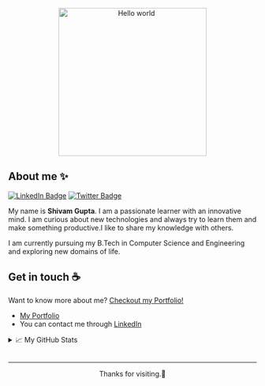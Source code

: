 <p align="center"><img src="https://media-exp3.licdn.com/dms/image/C5103AQEXwVE6BkF4gg/profile-displayphoto-shrink_200_200/0/1578246627135?e=1628726400&v=beta&t=UxXEN19qJd0jMAERbi3TcJ2bO-Jgrtsuh4dYR0lCRy4" alt="Hello world" width="300px" height="300px"></p>


## About me ✨

[![LinkedIn Badge](https://img.shields.io/badge/LinkedIn-Profile-informational?style=flat&logo=linkedin&logoColor=white&color=0D76A8)](https://www.linkedin.com/in/shivam-gupta-31965b172/)
[![Twitter Badge](https://img.shields.io/badge/Twitter-Profile-informational?style=flat&logo=twitter&logoColor=white&color=1CA2F1)](https://twitter.com/Shivam89161235)

My name is <strong>Shivam Gupta</strong>. I am a passionate learner with an innovative mind. I am curious about new technologies and always try to learn them and make something productive.I like to share my knowledge with others. 

I am currently pursuing my B.Tech in Computer Science and Engineering and exploring new domains of life.

## Get in touch :coffee:
Want to know more about me? [Checkout my Portfolio!]()


- [My Portfolio]()
- You can contact me through [LinkedIn](https://www.linkedin.com/in/shivam-gupta-31965b172)

<details>
<summary>📈 My GitHub Stats</summary>

<p><img align="left" src="https://github-readme-stats.vercel.app/api/top-langs?username=sg172000&show_icons=true&theme=cobalt&hide_border=true&locale=en&layout=compact" alt="shivam172000" /></p>

<p>&nbsp;<img align="center" src="https://github-readme-stats.vercel.app/api?username=sg172000&show_icons=true&theme=cobalt&locale=en" alt="shivam172000" /></p>
</details>
<br>
<hr>

<p align="center">Thanks for visiting.🙂</p>
